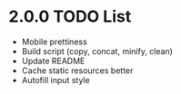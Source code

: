 # 2.0.0 TODO List
- Mobile prettiness
- Build script (copy, concat, minify, clean)
- Update README
- Cache static resources better
- Autofill input style
